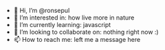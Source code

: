 - 👋 Hi, I’m @ronsepul
- 👀 I’m interested in: how live more in nature
- 🌱 I’m currently learning: javascript
- 💞️ I’m looking to collaborate on: nothing right now :)
- 📫 How to reach me: left me a message here

<!---
ronsepul/ronsepul is a ✨ special ✨ repository because its `README.md` (this file) appears on your GitHub profile.
You can click the Preview link to take a look at your changes.
--->
